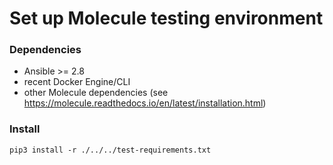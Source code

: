 Set up Molecule testing environment
===================================


### Dependencies

* Ansible >= 2.8
* recent Docker Engine/CLI
* other Molecule dependencies (see https://molecule.readthedocs.io/en/latest/installation.html)


### Install

```shell
pip3 install -r ./../../test-requirements.txt
```
